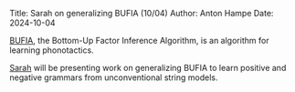 Title: Sarah on generalizing BUFIA (10/04)
Author: Anton Hampe
Date: 2024-10-04

[BUFIA](https://github.com/heinz-jeffrey/bufia), the Bottom-Up Factor Inference Algorithm, is an algorithm for learning phonotactics.

[Sarah](https://paynesa.github.io/) will be presenting work on generalizing BUFIA to learn positive and negative grammars from unconventional string models.
